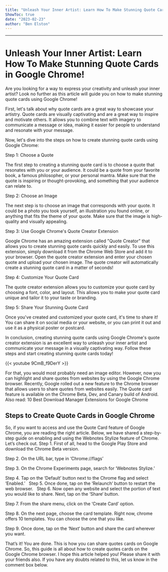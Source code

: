 ```yaml
---
title: "Unleash Your Inner Artist: Learn How To Make Stunning Quote Cards in Google Chrome!"
ShowToc: true 
date: "2023-02-23"
author: "Ben Elston"
---
```

*****
# Unleash Your Inner Artist: Learn How To Make Stunning Quote Cards in Google Chrome!

Are you looking for a way to express your creativity and unleash your inner artist? Look no further as this article will guide you on how to make stunning quote cards using Google Chrome!

First, let's talk about why quote cards are a great way to showcase your artistry. Quote cards are visually captivating and are a great way to inspire and motivate others. It allows you to combine text with imagery to communicate a message or idea, making it easier for people to understand and resonate with your message.

Now, let's dive into the steps on how to create stunning quote cards using Google Chrome:

Step 1: Choose a Quote

The first step to creating a stunning quote card is to choose a quote that resonates with you or your audience. It could be a quote from your favorite book, a famous philosopher, or your personal mantra. Make sure that the quote is inspiring or thought-provoking, and something that your audience can relate to.

Step 2: Choose an Image

The next step is to choose an image that corresponds with your quote. It could be a photo you took yourself, an illustration you found online, or anything that fits the theme of your quote. Make sure that the image is high-quality and visually appealing.

Step 3: Use Google Chrome's Quote Creator Extension

Google Chrome has an amazing extension called "Quote Creator" that allows you to create stunning quote cards quickly and easily. To use this extension, simply download it from the Chrome Web Store and add it to your browser. Open the quote creator extension and enter your chosen quote and upload your chosen image. The quote creator will automatically create a stunning quote card in a matter of seconds!

Step 4: Customize Your Quote Card

The quote creator extension allows you to customize your quote card by choosing a font, color, and layout. This allows you to make your quote card unique and tailor it to your taste or branding.

Step 5: Share Your Stunning Quote Card

Once you've created and customized your quote card, it's time to share it! You can share it on social media or your website, or you can print it out and use it as a physical poster or postcard.

In conclusion, creating stunning quote cards using Google Chrome's quote creator extension is an excellent way to unleash your inner artist and communicate your message in a visually captivating way. Follow these steps and start creating stunning quote cards today!

{{< youtube 9CmB_f9DerY >}} 



For that, you would most probably need an image editor. However, now you can highlight and share quotes from websites by using the Google Chrome browser.
Recently, Google rolled out a new feature to the Chrome browser that allows users to share quotes from websites easily. The Quote card feature is available on the Chrome Beta, Dev, and Canary build of Android.
Also read: 10 Best Download Manager Extensions for Google Chrome

 
## Steps to Create Quote Cards in Google Chrome


So, if you want to access and use the Quote Card feature of Google Chrome, you are reading the right article. Below, we have shared a step-by-step guide on enabling and using the Webnotes Stylize feature of Chrome. Let’s check out.
Step 1. First of all, head to the Google Play Store and download the Chrome Beta version.

Step 2. On the URL bar, type in ‘Chrome://flags’

Step 3. On the Chrome Experiments page, search for ‘Webnotes Stylize.’

Step 4. Tap on the ‘Default’ button next to the Chrome flag and select ‘Enabled.’
 
Step 5. Once done, tap on the ‘Relaunch‘ button to restart the web browser.
 
Step 6. Now open any website and select the portion of text you would like to share. Next, tap on the ‘Share‘ button.

Step 7. From the share menu, click on the ‘Create Card’ option.

Step 8. On the next page, choose the card template. Right now, chrome offers 10 templates. You can choose the one that you like.

Step 9. Once done, tap on the ‘Next‘ button and share the card wherever you want.

That’s it! You are done. This is how you can share quotes cards on Google Chrome.
So, this guide is all about how to create quotes cards on the Google Chrome browser. I hope this article helped you! Please share it with your friends also. If you have any doubts related to this, let us know in the comment box below.




